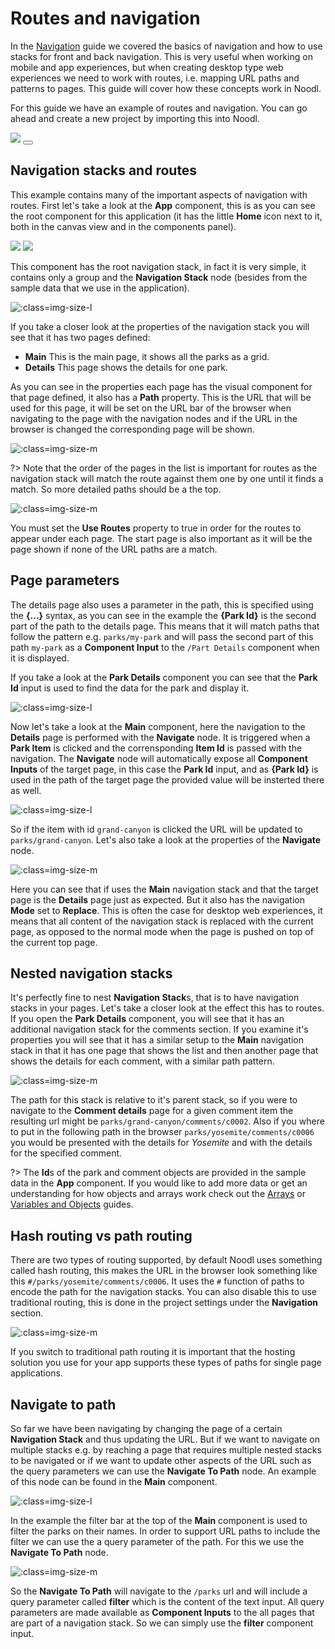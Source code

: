 # Routes and navigation
In the [Navigation](/guides/navigation.md) guide we covered the basics of navigation and how to use stacks for front and back navigation. This is very useful when working on mobile and app experiences, but when creating desktop type web experiences we need to work with routes, i.e. mapping URL paths and patterns to pages. This guide will cover how these concepts work in Noodl.

For this guide we have an example of routes and navigation. You can go ahead and create a new project by importing this into Noodl.

<div class="ndl-images">
    <img src="/guides/routes/import-screen.png" class="ndl-image large"></img>   
    <button class="ndl-import-button" onClick='importIntoNoodl("guides/routes/project.zip",{name:"Routes Guide",thumb:"guides/routes/import-screen.png"})'></button>
</div>

## Navigation stacks and routes
This example contains many of the important aspects of navigation with routes. First let's take a look at the **App** component, this is as you can see the root component for this application (it has the little **Home** icon next to it, both in the canvas view and in the components panel).

<div class="ndl-images">
    <img src="/guides/routes/app-root-1.png" class="ndl-image med"></img>  
    <img src="/guides/routes/app-root-2.png" class="ndl-image med"></img>  
</div>

This component has the root navigation stack, in fact it is very simple, it contains only a group and the **Navigation Stack** node (besides from the sample data that we use in the application).

![](routes/app-nodes.png ':class=img-size-l')

If you take a closer look at the properties of the navigation stack you will see that it has two pages defined:

- **Main** This is the main page, it shows all the parks as a grid.
- **Details** This page shows the details for one park.

As you can see in the properties each page has the visual component for that page defined, it also has a **Path** property. This is the URL that will be used for this page, it will be set on the URL bar of the browser when navigating to the page with the navigation nodes and if the URL in the browser is changed the corresponding page will be shown.

![](routes/main-pages.png ':class=img-size-m')

?> Note that the order of the pages in the list is important for routes as the navigation stack will match the route against them one by one until it finds a match. So more detailed paths should be a the top.

![](routes/main-general.png ':class=img-size-m')

You must set the **Use Routes** property to true in order for the routes to appear under each page. The start page is also important as it will be the page shown if none of the URL paths are a match.

## Page parameters
The details page also uses a parameter in the path, this is specified using the **{...}** syntax, as you can see in the example the **{Park Id}** is the second part of the path to the details page. This means that it will match paths that follow the pattern e.g. `parks/my-park` and will pass the second part of this path `my-park` as a **Component Input** to the `/Part Details` component when it is displayed.

If you take a look at the **Park Details** component you can see that the **Park Id** input is used to find the data for the park and display it.

![](routes/park-id-input.png ':class=img-size-l')

Now let's take a look at the **Main** component, here the navigation to the **Details** page is performed with the **Navigate** node. It is triggered when a **Park Item** is clicked and the corrensponding **Item Id** is passed with the navigation. The **Navigate** node will automatically expose all **Component Inputs** of the target page, in this case the **Park Id** input, and as **{Park Id}** is used in the path of the target page the provided value will be insterted there as well. 

![](routes/main-navigate.png ':class=img-size-l')

So if the item with id `grand-canyon` is clicked the URL will be updated to `parks/grand-canyon`. Let's also take a look at the properties of the **Navigate** node.

![](routes/main-navigate-props.png ':class=img-size-m')

Here you can see that if uses the **Main** navigation stack and that the target page is the **Details** page just as expected. But it also has the navigation **Mode** set to **Replace**. This is often the case for desktop web experiences, it means that all content of the navigation stack is replaced with the current page, as opposed to the normal mode when the page is pushed on top of the current top page.

## Nested navigation stacks
It's perfectly fine to nest **Navigation Stack**s, that is to have navigation stacks in your pages. Let's take a closer look at the effect this has to routes. If you open the **Park Details** component, you will see that it has an additional navigation stack for the comments section. If you examine it's properties you will see that it has a similar setup to the **Main** navigation stack in that it has one page that shows the list and then another page that shows the details for each comment, with a similar path pattern.

![](routes/details-stack-props.png ':class=img-size-m')

The path for this stack is relative to it's parent stack, so if you were to navigate to the **Comment details** page for a given comment item the resulting url might be `parks/grand-canyon/comments/c0002`. Also if you where to put in the following path in the browser `parks/yosemite/comments/c0006` you would be presented with the details for _Yosemite_ and with the details for the specified comment.

?> The **Id**s of the park and comment objects are provided in the sample data in the **App** component. If you would like to add more data or get an understanding for how objects and arrays work check out the [Arrays](/guides/arrays.md) or [Variables and Objects](/guides/variables-and-objects.md) guides.

## Hash routing vs path routing
There are two types of routing supported, by default Noodl uses something called hash routing, this makes the URL in the browser look something like this `#/parks/yosemite/comments/c0006`. It uses the `#` function of paths to encode the path for the navigation stacks. You can also disable this to use traditional routing, this is done in the project settings under the **Navigation** section.

![](routes/project-settings.png ':class=img-size-m')

If you switch to traditional path routing it is important that the hosting solution you use for your app supports these types of paths for single page applications.

## Navigate to path
So far we have been navigating by changing the page of a certain **Navigation Stack** and thus updating the URL. But if we want to navigate on multiple stacks e.g. by reaching a page that requires multiple nested stacks to be navigated or if we want to update other aspects of the URL such as the query parameters we can use the **Navigate To Path** node. An example of this node can be found in the **Main** component.

![](routes/navigate-to-path.png ':class=img-size-l')

In the example the filter bar at the top of the **Main** component is used to filter the parks on their names. In order to support URL paths to include the filter we can use the a query parameter of the path. For this we use the **Navigate To Path** node.

![](routes/navigate-to-path-props.png ':class=img-size-m')

So the **Navigate To Path** will navigate to the `/parks` url and will include a query parameter called **filter** which is the content of the text input. All query parameters are made available as **Component Inputs** to the all pages that are part of a navigation stack. So we can simply use the **filter** component input.